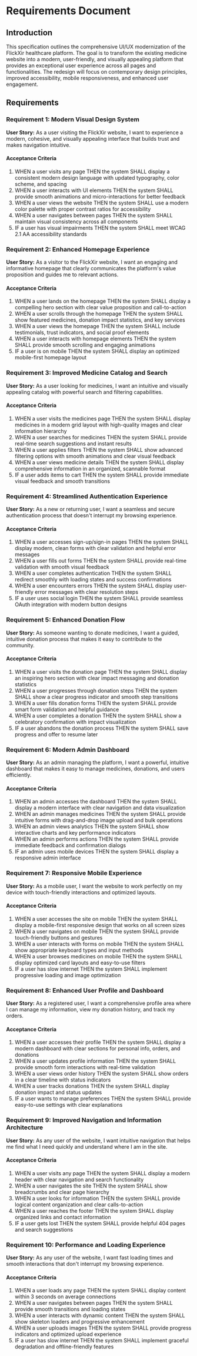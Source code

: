 # Requirements Document

## Introduction

This specification outlines the comprehensive UI/UX modernization of the FlickXir healthcare platform. The goal is to transform the existing medicine website into a modern, user-friendly, and visually appealing platform that provides an exceptional user experience across all pages and functionalities. The redesign will focus on contemporary design principles, improved accessibility, mobile responsiveness, and enhanced user engagement.

## Requirements

### Requirement 1: Modern Visual Design System

**User Story:** As a user visiting the FlickXir website, I want to experience a modern, cohesive, and visually appealing interface that builds trust and makes navigation intuitive.

#### Acceptance Criteria

1. WHEN a user visits any page THEN the system SHALL display a consistent modern design language with updated typography, color scheme, and spacing
2. WHEN a user interacts with UI elements THEN the system SHALL provide smooth animations and micro-interactions for better feedback
3. WHEN a user views the website THEN the system SHALL use a modern color palette with proper contrast ratios for accessibility
4. WHEN a user navigates between pages THEN the system SHALL maintain visual consistency across all components
5. IF a user has visual impairments THEN the system SHALL meet WCAG 2.1 AA accessibility standards

### Requirement 2: Enhanced Homepage Experience

**User Story:** As a visitor to the FlickXir website, I want an engaging and informative homepage that clearly communicates the platform's value proposition and guides me to relevant actions.

#### Acceptance Criteria

1. WHEN a user lands on the homepage THEN the system SHALL display a compelling hero section with clear value proposition and call-to-action
2. WHEN a user scrolls through the homepage THEN the system SHALL show featured medicines, donation impact statistics, and key services
3. WHEN a user views the homepage THEN the system SHALL include testimonials, trust indicators, and social proof elements
4. WHEN a user interacts with homepage elements THEN the system SHALL provide smooth scrolling and engaging animations
5. IF a user is on mobile THEN the system SHALL display an optimized mobile-first homepage layout

### Requirement 3: Improved Medicine Catalog and Search

**User Story:** As a user looking for medicines, I want an intuitive and visually appealing catalog with powerful search and filtering capabilities.

#### Acceptance Criteria

1. WHEN a user visits the medicines page THEN the system SHALL display medicines in a modern grid layout with high-quality images and clear information hierarchy
2. WHEN a user searches for medicines THEN the system SHALL provide real-time search suggestions and instant results
3. WHEN a user applies filters THEN the system SHALL show advanced filtering options with smooth animations and clear visual feedback
4. WHEN a user views medicine details THEN the system SHALL display comprehensive information in an organized, scannable format
5. IF a user adds items to cart THEN the system SHALL provide immediate visual feedback and smooth transitions

### Requirement 4: Streamlined Authentication Experience

**User Story:** As a new or returning user, I want a seamless and secure authentication process that doesn't interrupt my browsing experience.

#### Acceptance Criteria

1. WHEN a user accesses sign-up/sign-in pages THEN the system SHALL display modern, clean forms with clear validation and helpful error messages
2. WHEN a user fills out forms THEN the system SHALL provide real-time validation with smooth visual feedback
3. WHEN a user completes authentication THEN the system SHALL redirect smoothly with loading states and success confirmations
4. WHEN a user encounters errors THEN the system SHALL display user-friendly error messages with clear resolution steps
5. IF a user uses social login THEN the system SHALL provide seamless OAuth integration with modern button designs

### Requirement 5: Enhanced Donation Flow

**User Story:** As someone wanting to donate medicines, I want a guided, intuitive donation process that makes it easy to contribute to the community.

#### Acceptance Criteria

1. WHEN a user visits the donation page THEN the system SHALL display an inspiring hero section with clear impact messaging and donation statistics
2. WHEN a user progresses through donation steps THEN the system SHALL show a clear progress indicator and smooth step transitions
3. WHEN a user fills donation forms THEN the system SHALL provide smart form validation and helpful guidance
4. WHEN a user completes a donation THEN the system SHALL show a celebratory confirmation with impact visualization
5. IF a user abandons the donation process THEN the system SHALL save progress and offer to resume later

### Requirement 6: Modern Admin Dashboard

**User Story:** As an admin managing the platform, I want a powerful, intuitive dashboard that makes it easy to manage medicines, donations, and users efficiently.

#### Acceptance Criteria

1. WHEN an admin accesses the dashboard THEN the system SHALL display a modern interface with clear navigation and data visualization
2. WHEN an admin manages medicines THEN the system SHALL provide intuitive forms with drag-and-drop image upload and bulk operations
3. WHEN an admin views analytics THEN the system SHALL show interactive charts and key performance indicators
4. WHEN an admin performs actions THEN the system SHALL provide immediate feedback and confirmation dialogs
5. IF an admin uses mobile devices THEN the system SHALL display a responsive admin interface

### Requirement 7: Responsive Mobile Experience

**User Story:** As a mobile user, I want the website to work perfectly on my device with touch-friendly interactions and optimized layouts.

#### Acceptance Criteria

1. WHEN a user accesses the site on mobile THEN the system SHALL display a mobile-first responsive design that works on all screen sizes
2. WHEN a user navigates on mobile THEN the system SHALL provide touch-friendly buttons and gestures
3. WHEN a user interacts with forms on mobile THEN the system SHALL show appropriate keyboard types and input methods
4. WHEN a user browses medicines on mobile THEN the system SHALL display optimized card layouts and easy-to-use filters
5. IF a user has slow internet THEN the system SHALL implement progressive loading and image optimization

### Requirement 8: Enhanced User Profile and Dashboard

**User Story:** As a registered user, I want a comprehensive profile area where I can manage my information, view my donation history, and track my orders.

#### Acceptance Criteria

1. WHEN a user accesses their profile THEN the system SHALL display a modern dashboard with clear sections for personal info, orders, and donations
2. WHEN a user updates profile information THEN the system SHALL provide smooth form interactions with real-time validation
3. WHEN a user views order history THEN the system SHALL show orders in a clear timeline with status indicators
4. WHEN a user tracks donations THEN the system SHALL display donation impact and status updates
5. IF a user wants to manage preferences THEN the system SHALL provide easy-to-use settings with clear explanations

### Requirement 9: Improved Navigation and Information Architecture

**User Story:** As any user of the website, I want intuitive navigation that helps me find what I need quickly and understand where I am in the site.

#### Acceptance Criteria

1. WHEN a user visits any page THEN the system SHALL display a modern header with clear navigation and search functionality
2. WHEN a user navigates the site THEN the system SHALL show breadcrumbs and clear page hierarchy
3. WHEN a user looks for information THEN the system SHALL provide logical content organization and clear calls-to-action
4. WHEN a user reaches the footer THEN the system SHALL display organized links and contact information
5. IF a user gets lost THEN the system SHALL provide helpful 404 pages and search suggestions

### Requirement 10: Performance and Loading Experience

**User Story:** As any user of the website, I want fast loading times and smooth interactions that don't interrupt my browsing experience.

#### Acceptance Criteria

1. WHEN a user loads any page THEN the system SHALL display content within 3 seconds on average connections
2. WHEN a user navigates between pages THEN the system SHALL provide smooth transitions and loading states
3. WHEN a user interacts with dynamic content THEN the system SHALL show skeleton loaders and progressive enhancement
4. WHEN a user uploads images THEN the system SHALL provide progress indicators and optimized upload experience
5. IF a user has slow internet THEN the system SHALL implement graceful degradation and offline-friendly features
